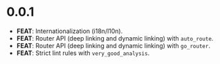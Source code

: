 # 0.0.1

- **FEAT**: Internationalization (i18n/l10n).
- **FEAT**: Router API (deep linking and dynamic linking) with `auto_route`.
- **FEAT**: Router API (deep linking and dynamic linking) with `go_router`.
- **FEAT**: Strict lint rules with `very_good_analysis`.
